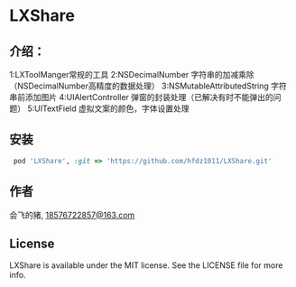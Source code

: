# LXShare


## 介绍：

1:LXToolManger常规的工具
2:NSDecimalNumber 字符串的加减乘除（NSDecimalNumber高精度的数据处理）
3:NSMutableAttributedString 字符串前添加图片
4:UIAlertController 弹窗的封装处理（已解决有时不能弹出的问题）
5:UITextField 虚拟文案的颜色，字体设置处理


## 安装



```ruby
 pod 'LXShare', :git => 'https://github.com/hfdz1011/LXShare.git'
```

## 作者

会飞的猪, 18576722857@163.com

## License

LXShare is available under the MIT license. See the LICENSE file for more info.
